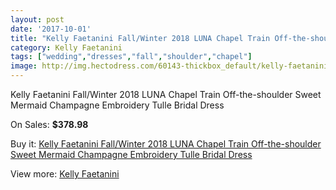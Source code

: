```yaml
---
layout: post
date: '2017-10-01'
title: "Kelly Faetanini Fall/Winter 2018 LUNA Chapel Train Off-the-shoulder Sweet Mermaid Champagne Embroidery Tulle Bridal Dress"
category: Kelly Faetanini
tags: ["wedding","dresses","fall","shoulder","chapel"]
image: http://img.hectodress.com/60143-thickbox_default/kelly-faetanini-fall-winter-2018-luna-chapel-train-off-the-shoulder-sweet-mermaid-champagne-embroidery-tulle-bridal-dress.jpg
---
```

Kelly Faetanini Fall/Winter 2018 LUNA Chapel Train Off-the-shoulder Sweet Mermaid Champagne Embroidery Tulle Bridal Dress

On Sales: **$378.98**
<a href="https://www.hectodress.com/kelly-faetanini/19103-kelly-faetanini-fall-winter-2018-luna-chapel-train-off-the-shoulder-sweet-mermaid-champagne-embroidery-tulle-bridal-dress.html"><amp-img layout="responsive" width="600" height="600" src="//img.hectodress.com/60143-thickbox_default/kelly-faetanini-fall-winter-2018-luna-chapel-train-off-the-shoulder-sweet-mermaid-champagne-embroidery-tulle-bridal-dress.jpg" alt="Kelly Faetanini Fall/Winter 2018 LUNA Chapel Train Off-the-shoulder Sweet Mermaid Champagne Embroidery Tulle Bridal Dress 0" /></a>
<a href="https://www.hectodress.com/kelly-faetanini/19103-kelly-faetanini-fall-winter-2018-luna-chapel-train-off-the-shoulder-sweet-mermaid-champagne-embroidery-tulle-bridal-dress.html"><amp-img layout="responsive" width="600" height="600" src="//img.hectodress.com/60146-thickbox_default/kelly-faetanini-fall-winter-2018-luna-chapel-train-off-the-shoulder-sweet-mermaid-champagne-embroidery-tulle-bridal-dress.jpg" alt="Kelly Faetanini Fall/Winter 2018 LUNA Chapel Train Off-the-shoulder Sweet Mermaid Champagne Embroidery Tulle Bridal Dress 1" /></a>
<a href="https://www.hectodress.com/kelly-faetanini/19103-kelly-faetanini-fall-winter-2018-luna-chapel-train-off-the-shoulder-sweet-mermaid-champagne-embroidery-tulle-bridal-dress.html"><amp-img layout="responsive" width="600" height="600" src="//img.hectodress.com/60145-thickbox_default/kelly-faetanini-fall-winter-2018-luna-chapel-train-off-the-shoulder-sweet-mermaid-champagne-embroidery-tulle-bridal-dress.jpg" alt="Kelly Faetanini Fall/Winter 2018 LUNA Chapel Train Off-the-shoulder Sweet Mermaid Champagne Embroidery Tulle Bridal Dress 2" /></a>
<a href="https://www.hectodress.com/kelly-faetanini/19103-kelly-faetanini-fall-winter-2018-luna-chapel-train-off-the-shoulder-sweet-mermaid-champagne-embroidery-tulle-bridal-dress.html"><amp-img layout="responsive" width="600" height="600" src="//img.hectodress.com/60144-thickbox_default/kelly-faetanini-fall-winter-2018-luna-chapel-train-off-the-shoulder-sweet-mermaid-champagne-embroidery-tulle-bridal-dress.jpg" alt="Kelly Faetanini Fall/Winter 2018 LUNA Chapel Train Off-the-shoulder Sweet Mermaid Champagne Embroidery Tulle Bridal Dress 3" /></a>

Buy it: [Kelly Faetanini Fall/Winter 2018 LUNA Chapel Train Off-the-shoulder Sweet Mermaid Champagne Embroidery Tulle Bridal Dress](https://www.hectodress.com/kelly-faetanini/19103-kelly-faetanini-fall-winter-2018-luna-chapel-train-off-the-shoulder-sweet-mermaid-champagne-embroidery-tulle-bridal-dress.html "Kelly Faetanini Fall/Winter 2018 LUNA Chapel Train Off-the-shoulder Sweet Mermaid Champagne Embroidery Tulle Bridal Dress")

View more: [Kelly Faetanini](https://www.hectodress.com/319-kelly-faetanini "Kelly Faetanini")